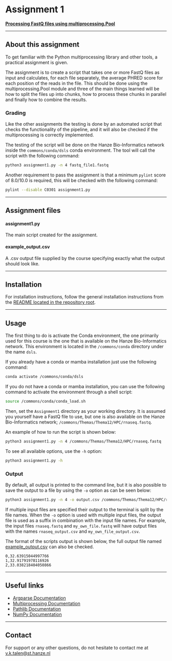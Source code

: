 # Assignment 1
**[Processing FastQ files using multiprocessing.Pool](https://bioinf.nl/~martijn/BDC/opdracht1.html)**


---
## About this assignment
To get familiar with the Python multiprocessing library and other tools, a practical assignment is given.

The assignment is to create a script that takes one or more FastQ files as input and calculates, 
for each file separately, the average PHRED score for each position of the reads in the file.
This should be done using the multiprocessing.Pool module and three of the main things learned will be 
how to split the files up into chunks, how to process these chunks in parallel and finally how to combine the results.

### Grading
Like the other assignments the testing is done by an automated script that checks the functionality of the pipeline, 
and it will also be checked if the multiprocessing is correctly implemented.

The testing of the script will be done on the Hanze Bio-Informatics network inside the `commons/conda/dsls` conda environment.
The tool will call the script with the following command:
```bash
python3 assignment1.py -n 4 fastq_file1.fastq
```

Another requirement to pass the assignment is that a minimum `pylint` score of 8.0/10.0 is required, this will be checked with the following command:
```bash
pylint --disable C0301 assignment1.py
```


---
## Assignment files

#### assignment1.py
The main script created for the assignment.

#### example_output.csv
A .csv output file supplied by the course specifying exactly what the output should look like.


---
## Installation
For installation instructions, follow the general installation instructions from the [README located in the repository root](https://github.com/Vincent-Talen/BDC#installation).


---
## Usage
The first thing to do is activate the Conda environment, the one primarily used for this course is the one that is available on the Hanze Bio-Informatics network.
This environment is located in the `/commons/conda` directory under the name `dsls`.

If you already have a conda or mamba installation just use the following command:
```bash
conda activate /commons/conda/dsls
```

If you do not have a conda or mamba installation, you can use the following command to activate the environment through a shell script:
```bash
source /commons/conda/conda_load.sh
```

Then, set the `Assignment1` directory as your working directory.
It is assumed you yourself have a FastQ file to use, but one is also available on the Hanze Bio-Informatics network; `/commons/Themas/Thema12/HPC/rnaseq.fastq`.

An example of how to run the script is shown below:
```bash
python3 assignment1.py -n 4 /commons/Themas/Thema12/HPC/rnaseq.fastq
```

To see all available options, use the `-h` option:
```bash
python3 assignment1.py -h
```

### Output
By default, all output is printed to the command line, but it is also possible to save the output to a file by using the `-o` option as can be seen below:
```bash
python3 assignment1.py -n 4 -o output.csv /commons/Themas/Thema12/HPC/rnaseq.fastq
```

If multiple input files are specified their output to the terminal is split by the file names. 
When the `-o` option is used with multiple input files, the output file is used as a suffix in combination with the input file names.
For example, the input files `rnaseq.fastq` and `my_own_file.fastq` will have output files with the names `rnaseq_output.csv` and `my_own_file_output.csv`.

The format of the scripts output is shown below, the full output file named [example_output.csv](example_output.csv) can also be checked.
```csv
0,32.63915044997766 
1,32.91791978116926
2,33.038218404050866
```


---
## Useful links
* [Argparse Documentation](https://docs.python.org/3.10/library/argparse.html)  
* [Multiprocessing Documentation](https://docs.python.org/3.10/library/multiprocessing.html)  
* [Pathlib Documentation](https://docs.python.org/3.10/library/pathlib.html)  
* [NumPy Documentation](https://numpy.org/doc/stable/)  


---
## Contact
For support or any other questions, do not hesitate to contact me at v.k.talen@st.hanze.nl
